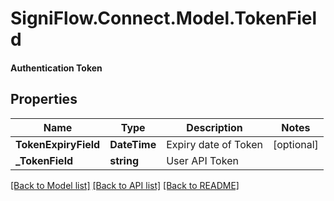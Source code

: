 # SigniFlow.Connect.Model.TokenField
#### Authentication Token

## Properties

Name | Type | Description | Notes
------------ | ------------- | ------------- | -------------
**TokenExpiryField** | **DateTime** | Expiry date of Token | [optional] 
**_TokenField** | **string** | User API Token | 

[[Back to Model list]](../README.md#documentation-for-models) [[Back to API list]](../README.md#documentation-for-api-endpoints) [[Back to README]](../README.md)

